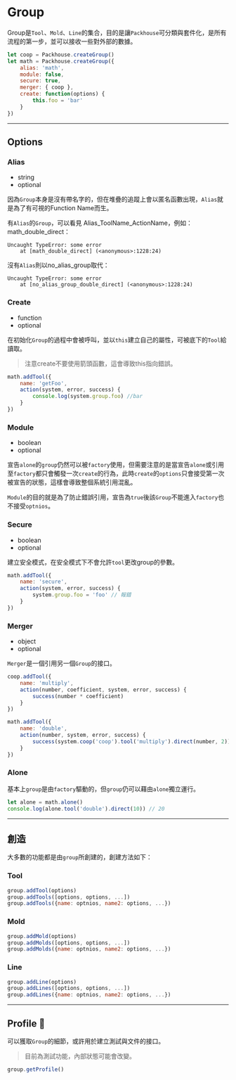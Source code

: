 # Group

Group是`Tool`、`Mold`、`Line`的集合，目的是讓`Packhouse`可分類與套件化，是所有流程的第一步，並可以接收一些對外部的數據。

```js
let coop = Packhouse.createGroup()
let math = Packhouse.createGroup({
    alias: 'math',
    module: false,
    secure: true,
    merger: { coop },
    create: function(options) {
        this.foo = 'bar'
    }
})
```

---

## Options

### Alias

* string
* optional

因為`Group`本身是沒有帶名字的，但在堆疊的追蹤上會以匿名函數出現，`Alias`就是為了有可視的Function Name而生。

有`Alias`的`Group`，可以看見 Alias_ToolName_ActionName，例如：math_double_direct：

```
Uncaught TypeError: some error
    at [math_double_direct] (<anonymous>:1228:24)
```

沒有`Alias`則以no_alias_group取代：

```
Uncaught TypeError: some error
    at [no_alias_group_double_direct] (<anonymous>:1228:24)
```

### Create

* function
* optional

在初始化`Group`的過程中會被呼叫，並以`this`建立自己的屬性，可被底下的`Tool`給讀取。

> 注意create不要使用箭頭函數，這會導致this指向錯誤。

```js
math.addTool({
    name: 'getFoo',
    action(system, error, success) {
        console.log(system.group.foo) //bar
    }
})
```

### Module

* boolean
* optional

宣告`alone`的`group`仍然可以被`factory`使用，但需要注意的是當宣告`alone`或引用至`factory`都只會觸發一次`create`的行為，此時`create`的`options`只會接受第一次被宣告的狀態，這樣會導致整個系統引用混亂。

`Module`的目的就是為了防止錯誤引用，宣告為`true`後該`Group`不能進入`factory`也不接受`optnios`。

### Secure

* boolean
* optional

建立安全模式，在安全模式下不會允許`tool`更改group的參數。

```js
math.addTool({
    name: 'secure',
    action(system, error, success) {
        system.group.foo = 'foo' // 報錯
    }
})
```

### Merger

* object
* optional

`Merger`是一個引用另一個`Group`的接口。

```js
coop.addTool({
    name: 'multiply',
    action(number, coefficient, system, error, success) {
        success(number * coefficient)
    }
})

math.addTool({
    name: 'double',
    action(number, system, error, success) {
        success(system.coop('coop').tool('multiply').direct(number, 2))
    }
})
```

### Alone

基本上`group`是由`factory`驅動的，但`group`仍可以藉由`alone`獨立運行。

```js
let alone = math.alone()
console.log(alone.tool('double').direct(10)) // 20
```

---

## 創造

大多數的功能都是由`group`所創建的，創建方法如下：

### Tool

```js
group.addTool(options)
group.addTools([options, options, ...])
group.addTools({name: optnios, name2: options, ...})
```

### Mold

```js
group.addMold(options)
group.addMolds([options, options, ...])
group.addMolds({name: optnios, name2: options, ...})
```

### Line

```js
group.addLine(options)
group.addLines([options, options, ...])
group.addLines({name: optnios, name2: options, ...})
```

---

## Profile 🔬

可以獲取`Group`的細節，或許用於建立測試與文件的接口。

> 目前為測試功能，內部狀態可能會改變。

```js
group.getProfile()
```